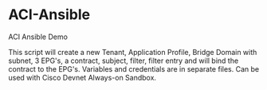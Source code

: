 # ACI-Ansible
ACI Ansible Demo

This script will create a new Tenant, Application Profile, Bridge Domain with subnet, 3 EPG's, a contract, subject, filter, filter entry and will bind the contract to the EPG's. Variables and credentials are in separate files. Can be used with Cisco Devnet Always-on Sandbox.